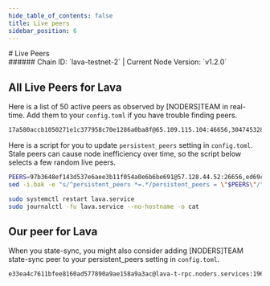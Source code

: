 ```yaml
---
hide_table_of_contents: false
title: Live peers
sidebar_position: 6
---
```


<div class="h1-with-icon icon-lava">
# Live Peers
</div>
###### Chain ID: `lava-testnet-2` | Current Node Version: `v1.2.0`

## All Live Peers for Lava
Here is a list of 50 active peers as observed by [NODERS]TEAM in real-time. Add them to your `config.toml` if you have trouble finding peers.

```bash
17a580accb1050271e1c377958c70e1286a0ba8f@65.109.115.104:46656,304745328e64c2ba3592cddf5b1ab3c831d92802@65.21.194.43:56656,ed69cde135567c9377bd49616bc500bf85d3e646@161.97.96.118:19956,d5519e378247dfb61dfe90652d1fe3e2b3005a5b@65.109.68.190:14456,0bf78fb1e8ba6b0bf6748a0954f1a8777a874c52@31.220.76.132:26656,33b0bb30591ba3ec325af16d403e1931a5d60244@31.220.76.134:26656,0ec7ad403c4caa1d3cd3f8226f456cc568eeec90@176.9.90.222:36656,5c2a752c9b1952dbed075c56c600c3a79b58c395@195.3.220.21:27066,aadb410edcde075bbb449c25a9125c0b992e76ad@31.220.76.133:26656,9595f5ed6f97b0a9a4088c0a235356d0d2d77167@31.220.90.190:24656,913656c2a2e5a8446070a6461b0a5a1786dee328@213.133.100.172:27262,dae571b14dcb4e55566071cb0083a937edd0cfe8@109.199.116.71:19956,e462465a3aaed13c953255281ecff2414f422415@37.60.248.227:26656,ba0da985b21511c22f565bf9e7d2fbdc19fd9d92@65.109.28.165:4000,73ead16035aeeb2596c8367ecb700585a8ff8e74@63.229.234.75:26656,424a2078e7719b0f50d06913e91fb221a9c19149@168.119.5.125:14456,58c9655482c7dbd3dc30221f8742c4f6d2e963f1@65.109.25.109:56656,97b3648ef143d537e6aee3b11f054a0e6b6be691@57.128.44.52:26656,f655ca044eaae6955046a97bffe7136f47c73f81@38.242.241.3:24656,1f7e104872a3f4259343b8123f333b5b24869b02@159.89.111.21:26656,4259b39c221a99b9589db0709fd6a8e07a68d485@171.240.136.181:14456,00f4a7181a781bea9d43cb69c17f4bae5ae9fafa@144.76.103.143:14556,9408220cc93a84e11ba04eb19109f27b00fb4a92@65.109.19.235:20256,669ba29fa3b5b9ed3a5d0d36c0853bf1f8368313@89.117.63.236:14456,d5bfaafd9ec064adef6fd2136eca89fcc00e39ea@144.91.126.238:16656,2d7bf2f2a5de9d44856898f1fe42384e2be66227@95.165.89.222:26786,3cc2733c2247c935290c18403bd3afb8ca9df23e@86.48.31.100:26656,caa1650bee8460f7161a557819f91c8debd0bdc9@167.86.117.185:26656,2b7ba9430f0e12ec8a938d47cdc361f81d96c663@57.128.95.99:26656,67cc62ad20473afca12f406b97f715b72d2a057c@173.212.252.245:26656,eb849730cb677b8817e5aeb6948ab01c0bb077ea@176.9.157.48:27556,6e6692985ecc151e6af161b733a3a5bfd254c5f1@80.232.244.29:23356,eb575ae0cedfedb20be2f10231bcb2ce90d3ecd8@173.212.209.163:656,562c28b8f753a290af916a66639af4f58b1ae99c@46.4.55.46:27656,c19965fe8a1ea3391d61d09cf589bca0781d29fd@162.19.217.52:26656,d1730b774b7c1d52dd9f6ae874a56de958aa147e@139.45.205.60:23656,0247ff0ab7ea6197513dad010ef439c4baeb04c7@46.4.102.40:51004,af35315017a810e541f6e3cb0a08e2dfa773853b@95.216.98.97:20256,70c68fdf3a49b59abac804bd2ad635487559d767@65.108.234.28:20256,39b3929bf87e8501797c6c7cb44833953f1d96a0@65.108.206.118:60956,08fe5d905eff6e87875edf479137d1c6c701edbc@168.119.38.252:14556,8c71c05fd08c15ed98b6e20c197eeb9e9a42fd38@65.108.236.147:20256,c3bcd6779abf9bc703ff89d72f9aa91dc4b3068e@5.39.73.22:26656,e23038803b0e9d0c5cd6e79049a140d270d4fa8e@164.68.105.141:24656,a91d93e107db1e9b6f2e0ccd8e4cff086b2dfb8b@38.242.241.6:24656,df05175604b7b63d7913ac3a999c4a3b97d75a42@149.50.102.189:16656,97668e8113f878373e095be7475e3cb069b02072@142.132.214.131:60656,990b2fdab0dd3e12d680739afd95a891f909bc55@176.103.222.21:26656,e54ebd3e55eedb2a8fb01170a4a46d2e7dd9f434@218.155.161.169:30596,d26383c49f095a2bac262ce815e5235eb8d48a14@23.88.65.15:26656
```

Here is a script for you to update `persistent_peers` setting in `config.toml`. Stale peers can cause node inefficiency over time, so the script below selects a few random live peers.

```bash
PEERS=97b3648ef143d537e6aee3b11f054a0e6b6be691@57.128.44.52:26656,ed69cde135567c9377bd49616bc500bf85d3e646@161.97.96.118:19956,9595f5ed6f97b0a9a4088c0a235356d0d2d77167@31.220.90.190:24656,913656c2a2e5a8446070a6461b0a5a1786dee328@213.133.100.172:27262,39b3929bf87e8501797c6c7cb44833953f1d96a0@65.108.206.118:60956
sed -i.bak -e "s/^persistent_peers *=.*/persistent_peers = \"$PEERS\"/" ~/.lava/config/config.toml

sudo systemctl restart lava.service
sudo journalctl -fu lava.service --no-hostname -o cat
```

## Our peer for Lava
When you state-sync, you might also consider adding [NODERS]TEAM state-sync peer to your persistent_peers setting in `config.toml`.

```bash
e33ea4c7611bfee8160ad577890a9ae158a9a3ac@lava-t-rpc.noders.services:19656
```